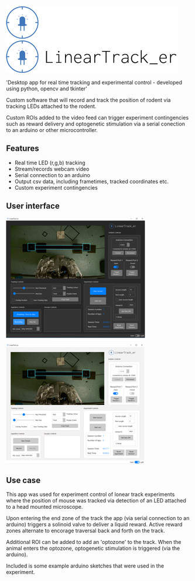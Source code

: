 ![Trackerlogo](media/trackerlogo_dark1.png#gh-dark-mode-only)
![Trackerlogo](media/trackerlogo1.png#gh-light-mode-only)


'Desktop app for real time tracking and experimental control - developed using python, opencv and tkinter'

Custom software that will record and track the position of rodent via tracking LEDs attached to the rodent.

Custom ROIs added to the video feed can trigger experiment contingencies such as reward delivery and optogenetic stimulation via a serial conection to an arduino or other microcontroller.

## Features
- Real time LED (r,g,b) tracking 
- Stream/records webcam video
- Serial connection to an arduino
- Output csv data, including frametimes, tracked coordinates etc. 
- Custom experiment contingencies

## User interface
![App screen](media/screenshot.png) 

![App screen](media/screenshot_light.png)

## Use case 
This app was used for experiment control of lonear track experiments where the position of mouse was tracked via detection of an LED attached to a head mounted microscope. 

Upon entering the end zone of the track the app (via serial connection to an arduino) triggers a solinoid valve to deliver a liquid reward. 
Active reward zones alternate to encorage traversal back and forth on the track.

Additional ROI can be added to add an 'optozone' to the track. When the animal enters the optozone, optogenetic stimulation is triggered (via the arduino).

Included is some example arduino sketches that were used in the experiment. 






 